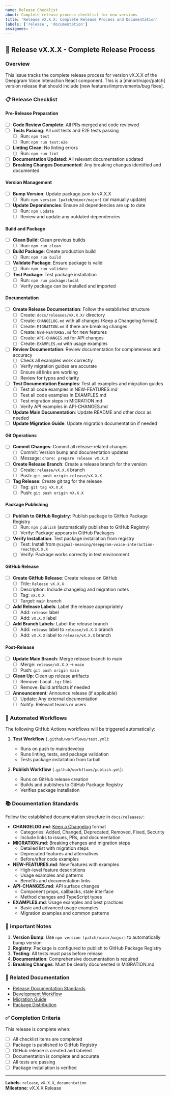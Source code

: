 ```yaml
---
name: Release Checklist
about: Complete release process checklist for new versions
title: 'Release vX.X.X: Complete Release Process and Documentation'
labels: ['release', 'documentation']
assignees: ''
---
```


## 🚀 Release vX.X.X - Complete Release Process

### Overview
This issue tracks the complete release process for version vX.X.X of the Deepgram Voice Interaction React component. This is a [minor/major/patch] version release that should include [new features/improvements/bug fixes].

### 📋 Release Checklist

#### Pre-Release Preparation
- [ ] **Code Review Complete**: All PRs merged and code reviewed
- [ ] **Tests Passing**: All unit tests and E2E tests passing
  - [ ] Run: `npm test`
  - [ ] Run: `npm run test:e2e`
- [ ] **Linting Clean**: No linting errors
  - [ ] Run: `npm run lint`
- [ ] **Documentation Updated**: All relevant documentation updated
- [ ] **Breaking Changes Documented**: Any breaking changes identified and documented

#### Version Management
- [ ] **Bump Version**: Update package.json to vX.X.X
  - [ ] Run: `npm version [patch/minor/major]` (or manually update)
- [ ] **Update Dependencies**: Ensure all dependencies are up to date
  - [ ] Run: `npm update`
  - [ ] Review and update any outdated dependencies

#### Build and Package
- [ ] **Clean Build**: Clean previous builds
  - [ ] Run: `npm run clean`
- [ ] **Build Package**: Create production build
  - [ ] Run: `npm run build`
- [ ] **Validate Package**: Ensure package is valid
  - [ ] Run: `npm run validate`
- [ ] **Test Package**: Test package installation
  - [ ] Run: `npm run package:local`
  - [ ] Verify package can be installed and imported

#### Documentation
- [ ] **Create Release Documentation**: Follow the established structure
  - [ ] Create: `docs/releases/vX.X.X/` directory
  - [ ] Create: `CHANGELOG.md` with all changes (Keep a Changelog format)
  - [ ] Create: `MIGRATION.md` if there are breaking changes
  - [ ] Create: `NEW-FEATURES.md` for new features
  - [ ] Create: `API-CHANGES.md` for API changes
  - [ ] Create: `EXAMPLES.md` with usage examples
- [ ] **Review Documentation**: Review documentation for completeness and accuracy
  - [ ] Check all examples work correctly
  - [ ] Verify migration guides are accurate
  - [ ] Ensure all links are working
  - [ ] Review for typos and clarity
- [ ] **Test Documentation Examples**: Test all examples and migration guides
  - [ ] Test all code examples in NEW-FEATURES.md
  - [ ] Test all code examples in EXAMPLES.md
  - [ ] Test migration steps in MIGRATION.md
  - [ ] Verify API examples in API-CHANGES.md
- [ ] **Update Main Documentation**: Update README and other docs as needed
- [ ] **Update Migration Guide**: Update migration documentation if needed

#### Git Operations
- [ ] **Commit Changes**: Commit all release-related changes
  - [ ] Commit: Version bump and documentation updates
  - [ ] Message: `chore: prepare release vX.X.X`
- [ ] **Create Release Branch**: Create a release branch for the version
  - [ ] Create: `release/vX.X.X` branch
  - [ ] Push: `git push origin release/vX.X.X`
- [ ] **Tag Release**: Create git tag for the release
  - [ ] Tag: `git tag vX.X.X`
  - [ ] Push: `git push origin vX.X.X`

#### Package Publishing
- [ ] **Publish to GitHub Registry**: Publish package to GitHub Package Registry
  - [ ] Run: `npm publish` (automatically publishes to GitHub Registry)
  - [ ] Verify: Package appears in GitHub Packages
- [ ] **Verify Installation**: Test package installation from registry
  - [ ] Test: Install from `@signal-meaning/deepgram-voice-interaction-react@vX.X.X`
  - [ ] Verify: Package works correctly in test environment

#### GitHub Release
- [ ] **Create GitHub Release**: Create release on GitHub
  - [ ] Title: `Release vX.X.X`
  - [ ] Description: Include changelog and migration notes
  - [ ] Tag: `vX.X.X`
  - [ ] Target: `main` branch
- [ ] **Add Release Labels**: Label the release appropriately
  - [ ] Add: `release` label
  - [ ] Add: `vX.X.X` label
- [ ] **Add Branch Labels**: Label the release branch
  - [ ] Add: `release` label to `release/vX.X.X` branch
  - [ ] Add: `vX.X.X` label to `release/vX.X.X` branch

#### Post-Release
- [ ] **Update Main Branch**: Merge release branch to main
  - [ ] Merge: `release/vX.X.X` → `main`
  - [ ] Push: `git push origin main`
- [ ] **Clean Up**: Clean up release artifacts
  - [ ] Remove: Local `.tgz` files
  - [ ] Remove: Build artifacts if needed
- [ ] **Announcement**: Announce release (if applicable)
  - [ ] Update: Any external documentation
  - [ ] Notify: Relevant teams or users

### 🔧 Automated Workflows

The following GitHub Actions workflows will be triggered automatically:

1. **Test Workflow** (`.github/workflows/test.yml`):
   - Runs on push to main/develop
   - Runs linting, tests, and package validation
   - Tests package installation from tarball

2. **Publish Workflow** (`.github/workflows/publish.yml`):
   - Runs on GitHub release creation
   - Builds and publishes to GitHub Package Registry
   - Verifies package installation

### 📚 Documentation Standards

Follow the established documentation structure in `docs/releases/`:

- **CHANGELOG.md**: [Keep a Changelog](https://keepachangelog.com/) format
  - Categories: Added, Changed, Deprecated, Removed, Fixed, Security
  - Include links to issues, PRs, and documentation
- **MIGRATION.md**: Breaking changes and migration steps
  - Detailed list with migration steps
  - Deprecated features and alternatives
  - Before/after code examples
- **NEW-FEATURES.md**: New features with examples
  - High-level feature descriptions
  - Usage examples and patterns
  - Benefits and documentation links
- **API-CHANGES.md**: API surface changes
  - Component props, callbacks, state interface
  - Method changes and TypeScript types
- **EXAMPLES.md**: Usage examples and best practices
  - Basic and advanced usage examples
  - Migration examples and common patterns

### 🚨 Important Notes

1. **Version Bump**: Use `npm version [patch/minor/major]` to automatically bump version
2. **Registry**: Package is configured to publish to GitHub Package Registry
3. **Testing**: All tests must pass before release
4. **Documentation**: Comprehensive documentation is required
5. **Breaking Changes**: Must be clearly documented in MIGRATION.md

### 🔗 Related Documentation

- [Release Documentation Standards](docs/releases/README.md)
- [Development Workflow](docs/DEVELOPMENT.md)
- [Migration Guide](docs/migration/README.md)
- [Package Distribution](issues/ISSUE-package-distribution.md)

### ✅ Completion Criteria

This release is complete when:
- [ ] All checklist items are completed
- [ ] Package is published to GitHub Registry
- [ ] GitHub release is created and labeled
- [ ] Documentation is complete and accurate
- [ ] All tests are passing
- [ ] Package installation is verified

---

**Labels**: `release`, `vX.X.X`, `documentation`  
**Milestone**: vX.X.X Release
